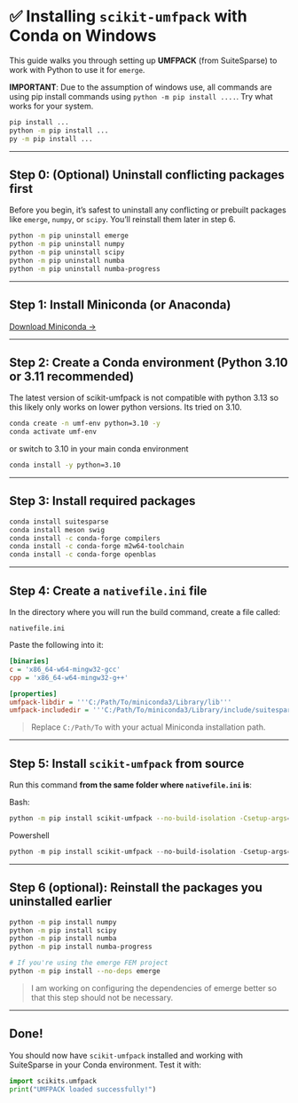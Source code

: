 # ✅ Installing `scikit-umfpack` with Conda on Windows

This guide walks you through setting up **UMFPACK** (from SuiteSparse) to work with Python to use it for `emerge`.

**IMPORTANT**: Due to the assumption of windows use, all commands are using pip install commands using `python -m pip install ....`. Try what works for your system.
```bash
pip install ...
python -m pip install ...
py -m pip install ...
```

---

## Step 0: (Optional) Uninstall conflicting packages first

Before you begin, it’s safest to uninstall any conflicting or prebuilt packages like `emerge`, `numpy`, or `scipy`. You’ll reinstall them later in step 6.

```bash
python -m pip uninstall emerge
python -m pip uninstall numpy
python -m pip uninstall scipy
python -m pip uninstall numba
python -m pip uninstall numba-progress
```

---

## Step 1: Install Miniconda (or Anaconda)

[Download Miniconda →](https://docs.conda.io/en/latest/miniconda.html)

---

## Step 2: Create a Conda environment (Python 3.10 or 3.11 recommended)
The latest version of scikit-umfpack is not compatible with python 3.13 so this likely only works on lower python versions. Its tried on 3.10.

```bash
conda create -n umf-env python=3.10 -y
conda activate umf-env
```

or switch to 3.10 in your main conda environment
```bash
conda install -y python=3.10
```

---

## Step 3: Install required packages

```bash
conda install suitesparse
conda install meson swig
conda install -c conda-forge compilers
conda install -c conda-forge m2w64-toolchain
conda install -c conda-forge openblas
```

---

## Step 4: Create a `nativefile.ini` file

In the directory where you will run the build command, create a file called:

```
nativefile.ini
```

Paste the following into it:

```ini
[binaries]
c = 'x86_64-w64-mingw32-gcc'
cpp = 'x86_64-w64-mingw32-g++'

[properties]
umfpack-libdir = '''C:/Path/To/miniconda3/Library/lib'''
umfpack-includedir = '''C:/Path/To/miniconda3/Library/include/suitesparse'''
```

> Replace `C:/Path/To` with your actual Miniconda installation path.

---

## Step 5: Install `scikit-umfpack` from source

Run this command **from the same folder where `nativefile.ini` is**:

Bash:
```bash
python -m pip install scikit-umfpack --no-build-isolation -Csetup-args="--native-file=$(pwd)/nativefile.ini"
```
Powershell
```powershell
python -m pip install scikit-umfpack --no-build-isolation -Csetup-args="--native-file=$((Get-Location).Path)/nativefile.ini"
```

---

## Step 6 (optional): Reinstall the packages you uninstalled earlier

```bash
python -m pip install numpy
python -m pip install scipy
python -m pip install numba
python -m pip install numba-progress

# If you're using the emerge FEM project
python -m pip install --no-deps emerge
```
> I am working on configuring the dependencies of emerge better so that this step should not be necessary.
---

## Done!

You should now have `scikit-umfpack` installed and working with SuiteSparse in your Conda environment.
Test it with:

```python
import scikits.umfpack
print("UMFPACK loaded successfully!")
```
